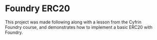 # Foundry ERC20

This project was made following along with a lesson from the Cyfrin Foundry course, and demonstrates how to implement a basic ERC20 with Foundry.
